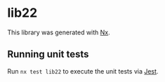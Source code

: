 # lib22

This library was generated with [Nx](https://nx.dev).


## Running unit tests

Run `nx test lib22` to execute the unit tests via [Jest](https://jestjs.io).


